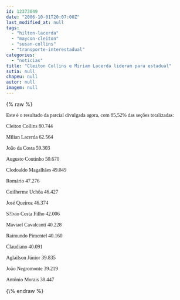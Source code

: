 ```yaml
---
id: 12373049
date: "2006-10-01T20:07:00Z"
last_modified_at: null
tags:
  - "hilton-lacerda"
  - "maycon-cleiton"
  - "susan-collins"
  - "transporte-interestadual"
categories:
  - "noticias"
title: "Cleiton Collins e Miriam Lacerda lideram para estadual"
sutia: null
chapeu: null
autor: null
imagem: null
---
```

{\% raw %}
<p><P><FONT face=Verdana>Este é o resultado da parcial divulgada agora, com 85,52% das seções totalizadas:</FONT></P></p>
<p><P><FONT face=Verdana>Cleiton Collins 80.744</FONT></P></p>
<p><P><FONT face=Verdana>Milian Lacerda 62.564</FONT></P></p>
<p><P><FONT face=Verdana>João da Costa 59.303</FONT></P></p>
<p><P><FONT face=Verdana>Augusto Coutinho 50.670</FONT></P></p>
<p><P><FONT face=Verdana>Clodoaldo Magalhães 49.049</FONT></P></p>
<p><P><FONT face=Verdana>Romário 47.276</FONT></P></p>
<p><P><FONT face=Verdana>Guilherme Uchôa 46.427</FONT></P></p>
<p><P><FONT face=Verdana>José Queiroz 46.374</FONT></P></p>
<p><P><FONT face=Verdana>S?lvio Costa Filho 42.006</FONT></P></p>
<p><P><FONT face=Verdana>Maviael Cavalcanti 40.228</FONT></P></p>
<p><P><FONT face=Verdana>Raimundo Pimentel 40.160</FONT></P></p>
<p><P><FONT face=Verdana>Claudiano 40.091</FONT></P></p>
<p><P><FONT face=Verdana>Aglailson Júnior 39.835</FONT></P></p>
<p><P><FONT face=Verdana>João Negromonte 39.219</FONT></P></p>
<p><P><FONT face=Verdana>Antônio Morais 38.447</FONT></P> </p>
{\% endraw %}